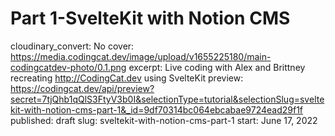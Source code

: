 # Part 1-SvelteKit with Notion CMS

cloudinary_convert: No
cover: https://media.codingcat.dev/image/upload/v1655225180/main-codingcatdev-photo/0.1.png
excerpt: Live coding with Alex and Brittney recreating http://CodingCat.dev using SvelteKit
preview: https://codingcat.dev/api/preview?secret=7tjQhb1qQlS3FtyV3b0I&selectionType=tutorial&selectionSlug=sveltekit-with-notion-cms-part-1&_id=9df70314bc064ebcabae9724ead29f1f
published: draft
slug: sveltekit-with-notion-cms-part-1
start: June 17, 2022
